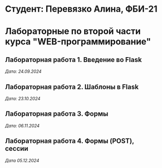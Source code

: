 # Студент: Перевязко Алина, ФБИ-21

# Лабораторные по второй части курса "WEB-программирование"

## Лабораторная работа 1. Введение во Flask

*Дата: 24.09.2024*

## Лабораторная работа 2. Шаблоны в Flask

*Дата: 23.10.2024*

## Лабораторная работа 3. Формы

*Дата: 06.11.2024*

## Лабораторная работа 4. Формы (POST), сессии

*Дата 05.12.2024*
